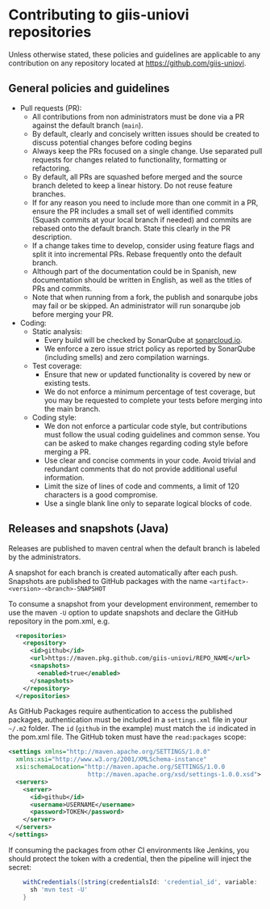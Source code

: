 # Contributing to giis-uniovi repositories

Unless otherwise stated, these policies and guidelines are applicable to any contribution on any repository located at https://github.com/giis-uniovi.

## General policies and guidelines

- Pull requests (PR):
  - All contributions from non administrators must be done via a PR against the default branch (`main`).
  - By default, clearly and concisely written issues should be created to discuss potential changes before coding begins
  - Always keep the PRs focused on a single change. 
    Use separated pull requests for changes related to functionality, formatting or refactoring.
  - By default, all PRs are squashed before merged and the source branch deleted to keep a linear history. Do not reuse feature branches.
  - If for any reason you need to include more than one commit in a PR,
    ensure the PR includes a small set of well identified commits (Squash commits at your local branch if needed)
    and commits are rebased onto the default branch.
    State this clearly in the PR description.
  - If a change takes time to develop, consider using feature flags and split it into incremental PRs.
    Rebase frequently onto the default branch.
  - Although part of the documentation could be in Spanish, new documentation should be written in English, 
    as well as the titles of PRs and commits.
  - Note that when running from a fork, the publish and sonarqube jobs may fail or be skipped.
    An administrator will run sonarqube job before merging your PR.
- Coding:
  - Static analysis:
    - Every build will be checked by SonarQube at [sonarcloud.io](https://sonarcloud.io/organizations/giis/projects).
    - We enforce a zero issue strict policy as reported by SonarQube (including smells) and zero compilation warnings.
  - Test coverage:
    - Ensure that new or updated functionality is covered by new or existing tests.
    - We do not enforce a minimum percentage of test coverage, but you may be requested to complete your tests before merging into the main branch.
  - Coding style:
    - We don not enforce a particular code style, but contributions must follow the usual coding guidelines and common sense.
      You can be asked to make changes regarding coding style before merging a PR.
    - Use clear and concise comments in your code. Avoid trivial and redundant comments
      that do not provide additional useful information.
    - Limit the size of lines of code and comments, a limit of 120 characters is a good compromise.
    - Use a single blank line only to separate logical blocks of code.

## Releases and snapshots (Java)

Releases are published to maven central when the default branch is labeled by the administrators.

A snapshot for each branch is created automatically after each push.
Snapshots are published to GitHub packages with the name `<artifact>-<version>-<branch>-SNAPSHOT`

To consume a snapshot from your development environment, remember to use the maven `-U` option 
to update snapshots
and declare the GitHub repository in the pom.xml, e.g.
```xml
  <repositories>
    <repository>
      <id>github</id>
      <url>https://maven.pkg.github.com/giis-uniovi/REPO_NAME</url>
      <snapshots>
        <enabled>true</enabled>
      </snapshots>
    </repository>
  </repositories>
```

As GitHub Packages require authentication to access the published packages, 
authentication must be included in a `settings.xml` file in your `~/.m2` folder.
The `id` (`github` in the example) must match the `id` indicated in the pom.xml file.
The GitHub token must have the `read:packages` scope:

```xml
<settings xmlns="http://maven.apache.org/SETTINGS/1.0.0"
  xmlns:xsi="http://www.w3.org/2001/XMLSchema-instance"
  xsi:schemaLocation="http://maven.apache.org/SETTINGS/1.0.0
                      http://maven.apache.org/xsd/settings-1.0.0.xsd">
  <servers>
    <server>
      <id>github</id>
      <username>USERNAME</username>
      <password>TOKEN</password>
    </server>
  </servers>
</settings>
```

If consuming the packages from other CI environments like Jenkins, you should protect the token with a credential,
then the pipeline will inject the secret:
```groovy
    withCredentials([string(credentialsId: 'credential_id', variable: 'GITHUB_TOKEN')]) {
      sh 'mvn test -U'
    }
```
